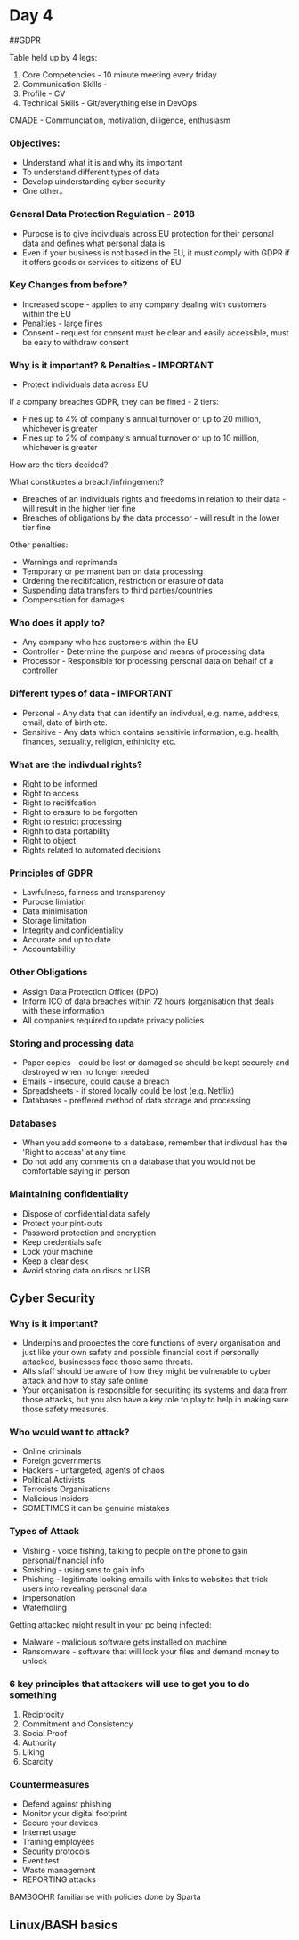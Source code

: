 # Day 4
##GDPR

Table held up by 4 legs:
1. Core Competencies - 10 minute meeting every friday 
2. Communication Skills - 
3. Profile - CV
4. Technical Skills - Git/everything else in DevOps

CMADE - Communciation, motivation, diligence, enthusiasm 

### Objectives:
- Understand what it is and why its important
- To understand different types of data
- Develop uinderstanding cyber security
- One other..

### General Data Protection Regulation - 2018
- Purpose is to give individuals across EU protection for their personal data and defines what personal data is
- Even if your business is not based in the EU, it must comply with GDPR if it offers goods or services to citizens of EU

### Key Changes from before?
- Increased scope - applies to any company dealing with customers within the EU
- Penalties - large fines 
- Consent - request for consent must be clear and easily accessible, must be easy to withdraw consent


### Why is it important? & Penalties - IMPORTANT
- Protect individuals data across EU

If a company breaches GDPR, they can be fined - 2 tiers:
- Fines up to 4% of company's annual turnover or up to 20 million, whichever is greater
- Fines up to 2% of company's annual turnover or up to 10 million, whichever is greater

How are the tiers decided?:

What constituetes a breach/infringement?
- Breaches of an individuals rights and freedoms in relation to their data - will result in the higher tier fine
- Breaches of obligations by the data processor - will result in the lower tier fine

Other penalties:
- Warnings and reprimands
- Temporary or permanent ban on data processing
- Ordering the recitifcation, restriction or erasure of data
- Suspending data transfers to third parties/countries
- Compensation for damages

### Who does it apply to?
- Any company who has customers within the EU
- Controller - Determine the purpose and means of processing data
- Processor - Responsible for processing personal data on behalf of a controller

### Different types of data - IMPORTANT
- Personal - Any data that can identify an indivdual, e.g. name, address, email, date of birth etc.
- Sensitive - Any data which contains sensitivie information, e.g. health, finances, sexuality, religion, ethinicity etc.

### What are the indivdual rights?
- Right to be informed
- Right to access
- Right to recitifcation
- Right to erasure to be forgotten
- Right to restrict processing
- Righh to data portability
- Right to object
- Rights related to automated decisions

### Principles of GDPR
- Lawfulness, fairness and transparency
- Purpose limiation
- Data minimisation
- Storage limitation
- Integrity and confidentiality
- Accurate and up to date
- Accountability

### Other Obligations
- Assign Data Protection Officer (DPO)
- Inform ICO of data breaches within 72 hours (organisation that deals with these information
- All companies required to update privacy policies

### Storing and processing data
- Paper copies - could be lost or damaged so should be kept securely and destroyed when no longer needed
- Emails - insecure, could cause a breach
- Spreadsheets - if stored locally could be lost (e.g. Netflix)
- Databases - preffered method of data storage and processing

### Databases
- When you add someone to a database, remember that indivdual has the 'Right to access' at any time
- Do not add any comments on a database that you would not be comfortable saying in person 

### Maintaining confidentiality
- Dispose of confidential data safely
- Protect your pint-outs
- Password protection and encryption
- Keep credentials safe
- Lock your machine
- Keep a clear desk
- Avoid storing data on discs or USB

## Cyber Security
### Why is it important?
- Underpins and prooectes the core functions of every organisation and just like your own safety and possible financial cost if personally attacked, businesses face those same threats.
- Alls sfaff should be aware of how they might be vulnerable to cyber attack and how to stay safe online
- Your organisation is responsible for securiting its systems and data from those attacks, but you also have a key role to play to help in making sure those safety measures.

### Who would want to attack?
- Online criminals
- Foreign governments
- Hackers - untargeted, agents of chaos
- Political Activists
- Terrorists Organisations
- Malicious Insiders
- SOMETIMES it can be genuine mistakes

### Types of Attack
- Vishing - voice fishing, talking to people on the phone to gain personal/financial info
- Smishing - using sms to gain info
- Phishing - legitimate looking emails with links to websites that trick users into revealing personal data
- Impersonation
- Waterholing

Getting attacked might result in your pc being infected:
- Malware - malicious software gets installed on machine
- Ransomware - software that will lock your files and demand money to unlock 

### 6 key principles that attackers will use to get you to do something
1. Reciprocity
2. Commitment and Consistency
3. Social Proof
4. Authority
5. Liking
6. Scarcity

### Countermeasures
- Defend against phishing
- Monitor your digital footprint
- Secure your devices
- Internet usage
- Training employees
- Security protocols
- Event test
- Waste management
- REPORTING attacks

BAMBOOHR familiarise with policies done by Sparta

## Linux/BASH basics


